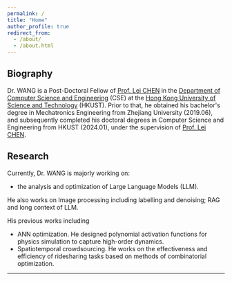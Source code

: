 ```yaml
---
permalink: /
title: "Home"
author_profile: true
redirect_from: 
  - /about/
  - /about.html
---
```



## Biography
Dr. WANG is a Post-Doctoral Fellow of [Prof. Lei CHEN] in the [Department of Computer Science and Engineering] (CSE) at the [Hong Kong University of Science and Technology] (HKUST).  Prior to that, he obtained his bachelor's degree in Mechatronics Engineering from Zhejiang University (2019.06), and subsequently completed his doctoral degrees in Computer Science and Engineering from HKUST (2024.01), under the supervision of [Prof. Lei CHEN]. 

## Research
Currently, Dr. WANG is majorly working on: 
- the analysis and optimization of Large Language Models (LLM). 

He also works on Image processing including labelling and denoising; RAG and long context of LLM. 

His previous works including

- ANN optimization. He designed polynomial activation functions for physics simulation to capture high-order dynamics.
- Spatiotemporal crowdsourcing. He works on the effectiveness and efficiency of ridesharing tasks based on methods of combinatorial optimization.

----
[Prof. Lei CHEN]: https://www.hkust-gz.edu.cn/people/lei-chen/
[Department of Computer Science and Engineering]: https://cse.hkust.edu.hk/
[Hong Kong University of Science and Technology]: https://hkust.edu.hk/

